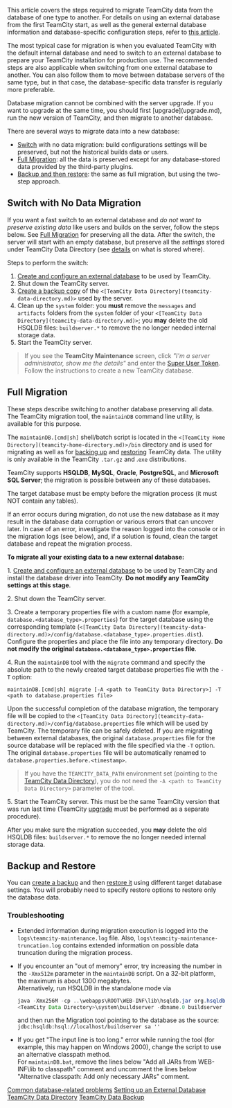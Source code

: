 [//]: # (title: Migrate to External Database)
[//]: # (auxiliary-id: Migrate to External Database;Migrating to an External Database)

This article covers the steps required to migrate TeamCity data from the database of one type to another. For details on using an external database from the first TeamCity start, as well as the general external database information and database-specific configuration steps, refer to [this article](setting-up-external-database.md).

The most typical case for migration is when you evaluated TeamCity with the default internal database and need to switch to an external database to prepare your TeamCity installation for production use. The recommended steps are also applicable when switching from one external database to another. You can also follow them to move between database servers of the same type, but in that case, the database-specific data transfer is regularly more preferable.

<note>
Database migration cannot be combined with the server upgrade. If you want to upgrade at the same time, you should first [upgrade](upgrade.md), run the new version of TeamCity, and then migrate to another database.
</note>

[//]: # (Internal note. Do not delete. "Migrating to an External Databased212e19.txt")    

There are several ways to migrate data into a new database:
* [Switch](#Switch+with+No+Data+Migration) with no data migration: build configurations settings will be preserved, but not the historical builds data or users.
* [Full Migration](#Full+Migration): all the data is preserved except for any database-stored data provided by the third-party plugins.
* [Backup and then restore](#Backup+and+Restore): the same as full migration, but using the two-step approach.

## Switch with No Data Migration

If you want a fast switch to an external database and _do not want to preserve existing data_ like users and builds on the server, follow the steps below. See [Full Migration](#Full+Migration) for preserving all the data. After the switch, the server will start with an empty database, but preserve all the _settings_ stored under TeamCity Data Directory (see [details](manual-backup-and-restore.md) on what is stored where).

Steps to perform the switch:
1. [Create and configure an external database](setting-up-external-database.md#Supported+Databases) to be used by TeamCity.
2. Shut down the TeamCity server.
3. [Create a backup copy](teamcity-data-backup.md) of the `<[TeamCity Data Directory](teamcity-data-directory.md)>` used by the server.
4. Clean up the `system` folder: you __must__ remove the `messages` and `artifacts` folders from the `system` folder of your `<[TeamCity Data Directory](teamcity-data-directory.md)>`; you __may__ delete the old HSQLDB files: `buildserver.*` to remove the no longer needed internal storage data.
5. Start the TeamCity server.

>If you see the __TeamCity Maintenance__ screen, click _"I'm a server administrator, show me the details"_ and enter the [Super User Token](super-user.md). Follow the instructions to create a new TeamCity database.

## Full Migration

These steps describe switching to another database preserving all data. The TeamCity migration tool, the `maintainDB` command line utility, is available for this purpose.

 The `maintainDB.[cmd|sh]` shell/batch script is located in the `<[TeamCity Home  Directory](teamcity-home-directory.md)>/bin` directory and is used for migrating as well as for [backing up](creating-backup-via-maintaindb-command-line-tool.md) and [restoring](restoring-teamcity-data-from-backup.md) TeamCity data. The utility is only available in the TeamCity `.tar.gz` and .`exe` distributions.

TeamCity supports __HSQLDB__, __MySQL__, __Oracle__, __PostgreSQL__, and __Microsoft SQL Server__; the migration is possible between any of these databases.

<note>

The target database must be empty before the migration process (it must NOT contain any tables).
</note>

<note>

If an error occurs during migration, do not use the new database as it may result in the database data corruption or various errors that can uncover later. In case of an error, investigate the reason logged into the console or in the migration logs (see below), and, if a solution is found, clean the target database and repeat the migration process.
</note>

__To migrate all your existing data to a new external database:__

1\. [Create and configure an external database](setting-up-external-database.md#Supported+Databases) to be used by TeamCity and install the database driver into TeamCity. __Do not modify any TeamCity settings at this stage__.

2\. Shut down the TeamCity server.

3\. Create a temporary properties file with a custom name (for example, `database.<database_type>.properties`) for the target database using the corresponding template (`<[TeamCity Data Directory](teamcity-data-directory.md)>/config/database.<database_type>.properties.dist`). Configure the properties and place the file into any temporary directory. __Do not modify the original `database.<database_type>.properties` file__.

4\. Run the `maintainDB` tool with the `migrate` command and specify the absolute path to the newly created target database properties file with the `-T` option:
 ```Shell
 maintainDB.[cmd|sh] migrate [-A <path to TeamCity Data Directory>] -T <path to database.properties file>

 ```
Upon the successful completion of the database migration, the temporary file will be copied to the `<[TeamCity Data Directory](teamcity-data-directory.md)>/config/database.properties` file which will be used by TeamCity. The temporary file can be safely deleted. If you are migrating between external databases, the original `database.properties` file for the source database will be replaced with the file specified via the `-T` option. The original `database.properties` file will be automatically renamed to `database.properties.before.<timestamp>`.

>If you have the `TEAMCITY_DATA_PATH` environment set (pointing to the [TeamCity Data Directory](teamcity-data-directory.md)), you do not need the `-A <path to TeamCity Data Directory>` parameter of the tool.

5\. Start the TeamCity server. This must be the same TeamCity version that was run last time (TeamCity [upgrade](upgrade.md) must be performed as a separate procedure).

After you make sure the migration succeeded, you __may__ delete the old HSQLDB files: `buildserver.*` to remove the no longer needed internal storage data.

<anchor name="backup_restore"/>

## Backup and Restore
[//]: # (AltHead: backup_restore)

You can [create a backup](teamcity-data-backup.md) and then [restore it](restoring-teamcity-data-from-backup.md) using different target database settings. You will probably need to specify restore options to restore only the database data.

### Troubleshooting

* Extended information during migration execution is logged into the `logs\teamcity-maintenance.log` file. Also, `logs\teamcity-maintenance-truncation.log` contains extended information on possible data truncation during the migration process.
* If you encounter an "out of memory" error, try increasing the number in the `-Xmx512m` parameter in the `maintainDB` script. On a 32-bit platform, the maximum is about 1300 megabytes.    
    Alternatively, run HSQLDB in the standalone mode via

    ```Java
    java -Xmx256M -cp ..\webapps\ROOT\WEB-INF\lib\hsqldb.jar org.hsqldb.Server -database.0
    <TeamCity Data Directory>\system\buildserver -dbname.0 buildserver
    ```

    and then run the Migration tool pointing to the database as the source: `jdbc:hsqldb:hsql://localhost/buildserver sa ''`

* If you get "The input line is too long." error while running the tool (for example, this may happen on Windows 2000), change the script to use an alternative classpath method.    
    For `maintainDB.bat`, remove the lines below "Add all JARs from WEB-INF\lib to classpath" comment and uncomment the lines below "Alternative classpath: Add only necessary JARs" comment.

<seealso>
        <category ref="installation">
            <a href="common-problems.md">Common database-related problems</a>
            <a href="set-up-external-database.md">Setting up an External Database</a>
        </category>
        <category ref="concepts">
            <a href="teamcity-data-directory.md">TeamCity Data Directory</a>
        </category>
        <category ref="admin-guide">
            <a href="teamcity-data-backup.md">TeamCity Data Backup</a>
        </category>
</seealso>